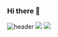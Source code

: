 ### Hi there 👋

![header](https://capsule-render.vercel.app/api?type=waving&color=auto&height=300&section=header&text=Welcome&fontSize=90)
<img src="https://img.shields.io/badge/HTML5-E34F26?style=for-the-badge&logo=HTML5&logoColor=black">
<img src="https://img.shields.io/badge/CSS3-1572B6?style=for-the-badge&logo=CSS3&logoColor=black">


